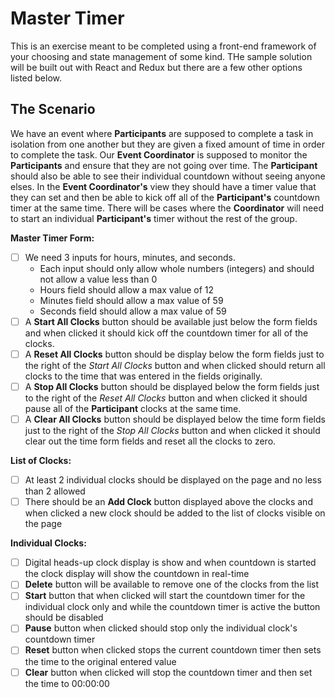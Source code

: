 # Master Timer

This is an exercise meant to be completed using a front-end framework of your choosing and state management of some kind. THe sample solution will be built out with React and Redux but there are a few other options listed below. 

## The Scenario

We have an event where **Participants** are supposed to complete a task in isolation from one another but they are given a fixed amount of time in order to complete the task. Our **Event Coordinator** is supposed to monitor the **Participants** and ensure that they are not going over time. The **Participant** should also be able to see their individual countdown without seeing anyone elses. In the **Event Coordinator's** view they should have a timer value that they can set and then be able to kick off all of the **Participant's** countdown timer at the same time. There will be cases where the **Coordinator** will need to start an individual **Participant's** timer without the rest of the group.

**Master Timer Form:**
- [ ] We need 3 inputs for hours, minutes, and seconds.
    * Each input should only allow whole numbers (integers) and should not allow a value less than 0
    * Hours field should allow a max value of 12
    * Minutes field should allow a max value of 59
    * Seconds field should allow a max value of 59
- [ ] A **Start All Clocks** button should be available just below the form fields and when clicked it should kick off the countdown timer for all of the clocks.
- [ ] A **Reset All Clocks** button should be display below the form fields just to the right of the *Start All Clocks* button and when clicked should return all clocks to the time that was entered in the fields originally.
- [ ] A **Stop All Clocks** button should be displayed below the form fields just to the right of the *Reset All Clocks* button and when clicked it should pause all of the **Participant** clocks at the same time.
- [ ] A **Clear All Clocks** button should be displayed below the time form fields just to the right of the *Stop All Clocks* button and when clicked it should clear out the time form fields and reset all the clocks to zero.

**List of Clocks:**
- [ ] At least 2 individual clocks should be displayed on the page and no less than 2 allowed
- [ ] There should be an **Add Clock** button displayed above the clocks and when clicked a new clock should be added to the list of clocks visible on the page

**Individual Clocks:**
- [ ] Digital heads-up clock display is show and when countdown is started the clock display will show the countdown in real-time
- [ ] **Delete** button will be available to remove one of the clocks from the list
- [ ] **Start** button that when clicked will start the countdown timer for the individual clock only and while the countdown timer is active the button should be disabled
- [ ] **Pause** button when clicked should stop only the individual clock's countdown timer
- [ ] **Reset** button when clicked stops the current countdown timer then sets the time to the original entered value
- [ ] **Clear** button when clicked will stop the countdown timer and then set the time to 00:00:00
